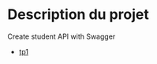 # Description du projet

Create student API with Swagger

- [tp1](https://petstore.swagger.io/?url=https://raw.githubusercontent.com/hei-school/hei-admin-api/dev/doc/api.yml#/)
